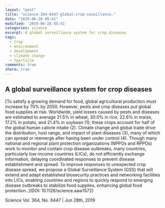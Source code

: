```yaml
---
layout: "post"
title: "science-364-6447-global-crop-suveillance."
date: "2019-06-28 05:41"
modified: '2019-06-28 05:41'
categories: science
excerpt: A global surveillance system for crop diseases
tags:
  - Crop
  - environment
  - development
  - climate change
  - tgarticle
comments: true
share: true
---
```


## A global surveillance system for crop diseases

[To satisfy a growing demand for food, global agricultural production must increase by 70% by 2050. However, pests and crop diseases put global food supplies at risk. Worldwide, yield losses caused by pests and diseases are estimated to average 21.5% in wheat, 30.0% in rice, 22.6% in maize, 17.2% in potato, and 21.4% in soybean (1); these crops account for half of the global human calorie intake (2). Climate change and global trade drive the distribution, host range, and impact of plant diseases (3), many of which can spread or reemerge after having been under control (4). Though many national and regional plant protection organizations (NPPOs and RPPOs) work to monitor and contain crop disease outbreaks, many countries, particularly low-income countries (LICs), do not efficiently exchange information, delaying coordinated responses to prevent disease establishment and spread. To improve responses to unexpected crop disease spread, we propose a Global Surveillance System (GSS) that will extend and adapt established biosecurity practices and networking facilities into LICs, enabling countries and regions to quickly respond to emerging disease outbreaks to stabilize food supplies, enhancing global food protection..](DOI: 10.1126/science.aaw1572)

Science Vol. 364, No. 6447 | Jun 28th, 2019
